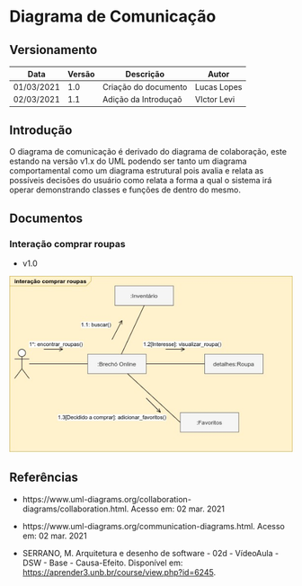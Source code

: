 # Diagrama de Comunicação

## Versionamento

| Data | Versão | Descrição | Autor |
|------|--------|-----------|-------|
| 01/03/2021 | 1.0 | Criação do documento | Lucas Lopes |
| 02/03/2021 | 1.1 | Adição da Introduçaõ | VIctor Levi |

## Introdução

O diagrama de comunicação é derivado do diagrama de colaboração, este estando na versão v1.x do UML podendo ser tanto um diagrama comportamental como um diagrama estrutural pois avalia e relata as possíveis decisões do usuário como relata a forma a qual o sistema irá operar demonstrando classes e funções de dentro do mesmo.

## Documentos

### Interação comprar roupas

* v1.0

![comprar-roupas](./diagramaComunicacao/diagrama-comunicacao-comprar.jpg)

## Referências

* <p algin="justify"> https://www.uml-diagrams.org/collaboration-diagrams/collaboration.html. Acesso em: 02 mar. 2021</p>

* <p algin="justify"> https://www.uml-diagrams.org/communication-diagrams.html. Acesso em: 02 mar. 2021</p>

* SERRANO, M. Arquitetura e desenho de software - 02d - VídeoAula - DSW - Base - Causa-Efeito. Disponível em: https://aprender3.unb.br/course/view.php?id=6245.  
